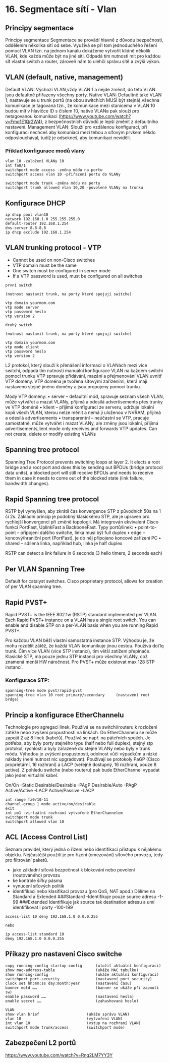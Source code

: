 # 16. Segmentace sítí - Vlan

## Principy segmentace
Principy segmentace
Segmentace se provádí hlavně z důvodu bezpečnosti, 
oddělením několika sítí od sebe. Využívá se při tom jednoduchého řešení pomocí VLAN tzn. 
na jednom kanálu dokážeme vytvořit klidně několik VLAN, kde každá může být na jiné síti. 
Odpadá tím nutnosti mít pro každou síť vlastní switch a router, zároveň nám to ulehčí správu sítě a zvýší výkon.

## VLAN (default, native, management)
Default VLAN: Výchozí VLAN,vždy VLAN 1 a nejde změnit, do této VLAN jsou defaultně přiřazeny všechny porty.
Native VLAN: Defaultně také VLAN 1, nastavuje se u trunk portů (na obou switchích MUSÍ být stejná),všechna komunikace je tagovaná tzn., že komunikace mezi stanicema v VLAN 10 budou mít v hlavičce ID s číslem 10, native VLANa pak slouží pro netagovanou komunikaci (https://www.youtube.com/watch?v=Fmq1E1Qr2W4), z bezpečnostních důvodů je lepší změnit z defaultního nastavení.
Management VLAN: Slouží pro vzdálenou konfiguraci, při konfiguraci nechceš aby komuniaci mezi tebou a síťovým prvkem někdo odposlouchával, tudíž je odsekneš, aby komunikaci neviděli.

### Příklad konfigurace modů vlany
```
vlan 10 -založení VLANy 10
int fa0/1
switchport mode access -změna módu na portu
switchport access vlan 10 -přiřazení portu do VLANy

switchport mode trunk -změna módu na portu
switchport trunk allowed vlan 10,20 -povolené VLANy na trunku
```

## Konfigurace DHCP
```
ip dhcp pool vlan10
network 192.168.1.0 255.255.255.0
default-router 192.168.1.254
dns-server 8.8.8.8
ip dhcp exclude 192.168.1.254
```

## VLAN trunking protocol - VTP
- Cannot be used on non-Cisco switches
- VTP domain must be the same
- One switch must be configured in server mode
- If a VTP password is used, must be configured on all switches

```
první switch

(nutnost nastavit trunk, na porty které spojují switche)

vtp domain yourmom.com
vtp mode server
vtp password heslo
vtp version 2

druhý switch

(nutnost nastavit trunk, na porty které spojují switche)

vtp domain yourmom.com
vtp mode client
vtp password heslo
vtp version 2
```


L2 protokol, který slouží k přenášení informací o VLANách mezi více switchi, 
odpadá tím nutnosti manuální konfigurace VLAN na každém switchi pomocí trunku
VTP spravuje přidávání, mazání a přejmenování VLAN uvnitř VTP domény. 
VTP doména je tvořena síťovými zařízeními, která mají nastaveno stejné jméno domény a 
jsou propojeny pomocí trunku.

Módy VTP domény:
    • server – defaultní mód, spravuje seznam všech VLAN, může vytvářet a mazat VLANy, přijímá a odesílá advertisements přes trunky ve VTP doméně 
    • klient – přijímá konfiguraci ze serveru, udržuje lokální kopii všech VLAN, kterou nelze měnit a nemá ji uloženou v NVRAM, přijímá a odesílá advertisements
    • transparentní – neúčastní se VTP, pracuje samostatně, může vytvářet i mazat VLANy, ale změny jsou lokální, přijímá advertisements,lient mode only receives and forwards VTP updates. Can not create, delete or modify existing VLANs

## Spanning tree protocol 
Spanning Tree Protocol prevents switching loops at layer 2\. 
It elects a root bridge and a root port and does this by sending out BPDUs 
(bridge protocol data units), a blocked port will still receive BPDUs and needs to 
receive them in case it needs to come out of the blocked state (link failure, bandwidth changes).

## Rapid Spanning tree protocol
RSTP byl vymyšlen, aby zkrátil čas konvergence STP z původních 50s na 1 či 2s. 
Základní princip je podobný klasickému STP, ale je upraven pro rychlejší konvergenci při změně topologii. Má integrován ekvivalent Cisco funkcí PortFast, UplinkFast a BackboneFast.
Typy portů/linek:
    • point-to-point – připojení dalšího switche, linka musí být full duplex
    • edge – koncový/hraniční port (PortFast), je do něj připojeno koncové zařízení PC
    • shared – sdílená linka, například hub, linka je half duplex

RSTP can detect a link failure in 6 seconds (3 hello timers, 2 seconds each)

## Per VLAN Spanning Tree
Default for catalyst switches. Cisco proprietary protocol, 
allows for creation of per VLAN spanning tree.

## Rapid PVST+
Rapid PVST+ is the IEEE 802.1w (RSTP) standard implemented per VLAN. 
Each Rapid PVST+ instance on a VLAN has a single root switch. 
You can enable and disable STP on a per-VLAN basis when you are running Rapid PVST+.

Pro každou VLAN běží vlastní samostatná instance STP. Výhodou je, že mohu rozdělit zátěž, 
že každá VLAN komunikuje jinou cestou. Používá dot1q trunk.
Čím více VLAN (více STP instancí), tím větší zatížení přepínače. Klasické STP, 
má pouze jednu STP instanci pro všechny VLANy, což znamená menší HW náročnost. 
Pro PVST+ může existovat max 128 STP instancí.

### Konfigurace STP:
```
spanning-tree mode pvst/rapid-pvst
spanning-tree vlan 10 root primary/secondary	 (nastavení root brdge)
```
## Princip a konfigurace EtherChannelu
Technologie pro agregaci linek. Používá se na switchi/routeru k rozložení zátěže nebo 
zvýšení propustnosti na linkách. Do EtherChannelu se může zapojit 2 až 8 linek (kabelů). 
Používá se např. na páteřních spojích.
Je potřeba, aby byly porty stejného typu (half nebo full duplex), stejný stp protokol, rychlosti a byly zařazené do stejné VLANy nebo 
byly v trunk módu. Výhodou je zvýšení propustnosti, 
odolnost vůči výpadkům a nízké náklady (není nutnost nic upgradovat).
Používají se protokoly PaGP (Cisco proprietární, 16 rozhraní) a LACP 
(veřejně dostupný, 16 rozhraní, pouze 8 active).
Z pohledu switche (nebo routeru) pak bude EtherChannel vypadat jako jeden virtuální kabel.

On/On -Static
Desirable/Desirable -PAgP
Desirable/Auto -PAgP
Active/Active -LACP
Active/Passive -LACP

```
int range fa0/10-11
channel-group 1 mode active/on/desirable
exit
int po1 -virtuální rozhraní vytvořené EtherChannelem
switchport mode trunk
switchport allowed vlan 10
```

## ACL (Access Control List)
Seznam pravidel, který jedná o řízení nebo identifikaci přístupu k nějakému objektu. Nejčastější použití je pro řízení (omezování) síťového provozu, tedy pro filtrování paketů.
- jako základní síťová bezpečnost k blokování nebo povolení (routovaného) provozu
- ke kontrole šířky pásma
- vynucení síťových politik
- identifikaci nebo klasifikaci provozu (pro QoS, NAT apod.)
Dělíme na Standard a Extended
###Standard
-Identifikuje pouze source adresu
-1-99
###Extended
Identifikuje jak source tak destination adresu a umí identifikovat i porty
-100-199
```
access-list 10 deny 192.168.1.0 0.0.0.255

nebo

ip access-list standard 10
deny 192.168.1.0 0.0.0.255
```

## Příkazy pro nastavení Cisco switche
```
copy running-config startup-config	    (uložit aktuální konfiguraci)
show mac-address-table				    (ukáže MAC tabulku)
show running-config				        (ukáže aktuální konfiguraci)
switchport port-security			    (nastavení port security)
clock set hh:mm:ss day:month:year		(nastavení času)
banner motd ……					        (banner se ukáže při zapnutí sw)
enable password ……				        (nastavení hesla)
enable secret ……				    	(zahashované heslo)
```
```
VLAN                                
show vlan brief					    (ukáže správu VLAN)
vlan 10								(vytvoření VLAN)
int vlan 10							(vstup na rozhraní VLAN)
switchport mode trunk/access		(switchport mode)
```

## Zabezpečení L2 portů 
https://www.youtube.com/watch?v=Rnq2LM7YY3Y